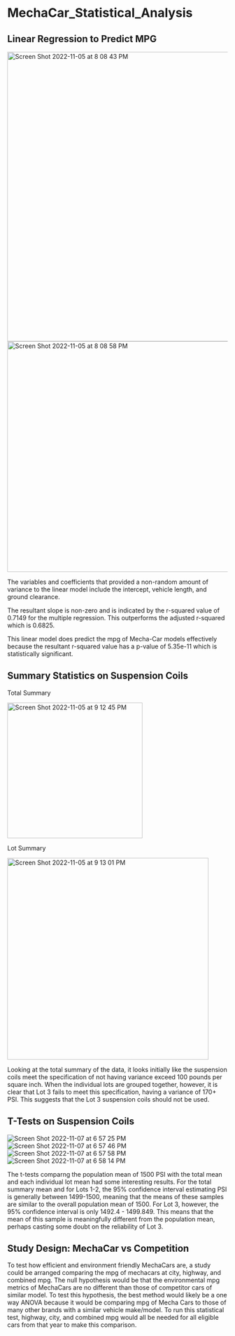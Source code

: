 # MechaCar_Statistical_Analysis

## Linear Regression to Predict MPG
<img width="660" alt="Screen Shot 2022-11-05 at 8 08 43 PM" src="https://user-images.githubusercontent.com/108832056/200147972-e25882e8-6d9d-4b39-ab7c-4d6d4c11feeb.png">
<img width="526" alt="Screen Shot 2022-11-05 at 8 08 58 PM" src="https://user-images.githubusercontent.com/108832056/200147977-8d74cef4-2261-4d4e-a891-f622b48a62c6.png">

The variables and coefficients that provided a non-random amount of variance to the linear model include the intercept, vehicle length, and ground clearance. 

The resultant slope is non-zero and is indicated by the r-squared value of 0.7149 for the multiple regression. This outperforms the adjusted r-squared which is 0.6825.

This linear model does predict the mpg of Mecha-Car models effectively because the resultant r-squared value has a p-value of 5.35e-11 which is statistically significant.


## Summary Statistics on Suspension Coils
Total Summary

<img width="309" alt="Screen Shot 2022-11-05 at 9 12 45 PM" src="https://user-images.githubusercontent.com/108832056/200149398-79965f87-a0f2-484b-920f-09c6b324a416.png">

Lot Summary

<img width="460" alt="Screen Shot 2022-11-05 at 9 13 01 PM" src="https://user-images.githubusercontent.com/108832056/200149401-99ecf7fa-7ee1-422e-b779-93f86be56632.png">

Looking at the total summary of the data, it looks initially like the suspension coils meet the specification of not having variance exceed 100 pounds per square inch. When the individual lots are grouped together, however, it is clear that Lot 3 fails to meet this specification, having a variance of 170+ PSI. This suggests that the Lot 3 suspension coils should not be used.


## T-Tests on Suspension Coils
![Screen Shot 2022-11-07 at 6 57 25 PM](https://user-images.githubusercontent.com/108832056/200440767-107ddd0b-48a9-4c62-b1e9-beed93badd5c.png)
![Screen Shot 2022-11-07 at 6 57 46 PM](https://user-images.githubusercontent.com/108832056/200440826-82b0e735-e585-466c-b4ed-f1edb1f210e4.png)
![Screen Shot 2022-11-07 at 6 57 58 PM](https://user-images.githubusercontent.com/108832056/200440850-4051f3b8-cfbd-4d3d-b177-298c838e7d28.png)
![Screen Shot 2022-11-07 at 6 58 14 PM](https://user-images.githubusercontent.com/108832056/200440883-5dedccaf-324a-4ae9-b1ca-4f2bf2534e7d.png)

The t-tests comparng the population mean of 1500 PSI with the total mean and each individual lot mean had some interesting results. For the total summary mean and for Lots 1-2, the 95% confidence interval estimating PSI is generally between 1499-1500, meaning that the means of these samples are similar to the overall population mean of 1500. For Lot 3, however, the 95% confidence interval is only 1492.4 - 1499.849. This means that the mean of this sample is meaningfully different from the population mean, perhaps casting some doubt on the reliability of Lot 3. 


## Study Design: MechaCar vs Competition
To test how efficient and environment friendly MechaCars are, a study could be arranged comparing the mpg of mechacars at city, highway, and combined mpg. The null hypothesis would be that the environmental mpg metrics of MechaCars are no different than those of competitor cars of similar model. To test this hypothesis, the best method would likely be a one way ANOVA because it would be comparing mpg of Mecha Cars to those of many other brands with a similar vehicle make/model. To run this statistical test, highway, city, and combined mpg would all be needed for all eligible cars from that year to make this comparison. 
